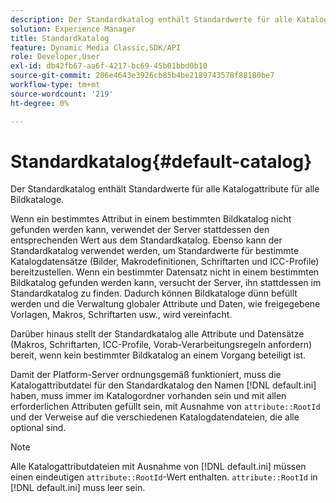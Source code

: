 ```yaml
---
description: Der Standardkatalog enthält Standardwerte für alle Katalogattribute für alle Bildkataloge.
solution: Experience Manager
title: Standardkatalog
feature: Dynamic Media Classic,SDK/API
role: Developer,User
exl-id: db42fb67-aa6f-4217-bc69-45b01bbd0b10
source-git-commit: 206e4643e3926cb85b4be2189743578f88180be7
workflow-type: tm+mt
source-wordcount: '219'
ht-degree: 0%

---
```


# Standardkatalog{#default-catalog}

Der Standardkatalog enthält Standardwerte für alle Katalogattribute für alle Bildkataloge.

Wenn ein bestimmtes Attribut in einem bestimmten Bildkatalog nicht gefunden werden kann, verwendet der Server stattdessen den entsprechenden Wert aus dem Standardkatalog. Ebenso kann der Standardkatalog verwendet werden, um Standardwerte für bestimmte Katalogdatensätze (Bilder, Makrodefinitionen, Schriftarten und ICC-Profile) bereitzustellen. Wenn ein bestimmter Datensatz nicht in einem bestimmten Bildkatalog gefunden werden kann, versucht der Server, ihn stattdessen im Standardkatalog zu finden. Dadurch können Bildkataloge dünn befüllt werden und die Verwaltung globaler Attribute und Daten, wie freigegebene Vorlagen, Makros, Schriftarten usw., wird vereinfacht.

Darüber hinaus stellt der Standardkatalog alle Attribute und Datensätze (Makros, Schriftarten, ICC-Profile, Vorab-Verarbeitungsregeln anfordern) bereit, wenn kein bestimmter Bildkatalog an einem Vorgang beteiligt ist.

Damit der Platform-Server ordnungsgemäß funktioniert, muss die Katalogattributdatei für den Standardkatalog den Namen [!DNL default.ini] haben, muss immer im Katalogordner vorhanden sein und mit allen erforderlichen Attributen gefüllt sein, mit Ausnahme von `attribute::RootId` und der Verweise auf die verschiedenen Katalogdatendateien, die alle optional sind.

>[!NOTE]
>
>Alle Katalogattributdateien mit Ausnahme von [!DNL default.ini] müssen einen eindeutigen `attribute::RootId`-Wert enthalten. `attribute::RootId` in  [!DNL default.ini] muss leer sein.
